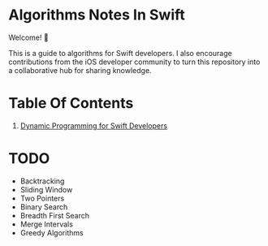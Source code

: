 # Algorithms Notes In Swift

Welcome! 👋

This is a guide to algorithms for Swift developers.
I also encourage contributions from the iOS developer community to turn this repository into a collaborative hub for sharing knowledge.

# Table Of Contents
1. <a href="Dynamic Programming/Dynamic programming.md">Dynamic Programming for Swift Developers</a>

# TODO
- Backtracking
- Sliding Window
- Two Pointers
- Binary Search
- Breadth First Search
- Merge Intervals
- Greedy Algorithms
